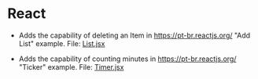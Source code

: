 # React

- Adds the capability of deleting an Item in https://pt-br.reactjs.org/ "Add List" example. File: [List.jsx](https://github.com/dantunesd/react/blob/main/List.jsx)

- Adds the capability of counting minutes in https://pt-br.reactjs.org/ "Ticker" example. File: [Timer.jsx](https://github.com/dantunesd/react/blob/main/Timer.jsx)
